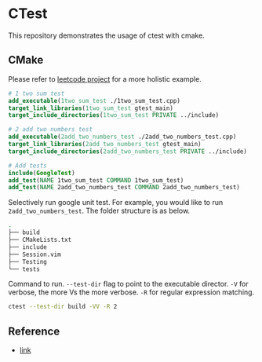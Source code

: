 # CTest

This repository demonstrates the usage of ctest with cmake.

## CMake

Please refer to [leetcode project](https://github.com/BruceChanJianLe/leetcode) for a more holistic example.
```cmake
# 1 two sum test
add_executable(1two_sum_test ./1two_sum_test.cpp)
target_link_libraries(1two_sum_test gtest_main)
target_include_directories(1two_sum_test PRIVATE ../include)

# 2 add two numbers test
add_executable(2add_two_numbers_test ./2add_two_numbers_test.cpp)
target_link_libraries(2add_two_numbers_test gtest_main)
target_include_directories(2add_two_numbers_test PRIVATE ../include)

# Add tests
include(GoogleTest)
add_test(NAME 1two_sum_test COMMAND 1two_sum_test)
add_test(NAME 2add_two_numbers_test COMMAND 2add_two_numbers_test)
```

Selectively run google unit test. For example, you would like to run `2add_two_numbers_test`.
The folder structure is as below.

```bash
.
├── build
├── CMakeLists.txt
├── include
├── Session.vim
├── Testing
└── tests
```

Command to run. `--test-dir` flag to point to the executable director.
`-V` for verbose, the more Vs the more verbose.
`-R` for regular expression matching.

```bash
ctest --test-dir build -VV -R 2
```

## Reference
- [link](https://opensource.com/article/22/1/unit-testing-googletest-ctest)

